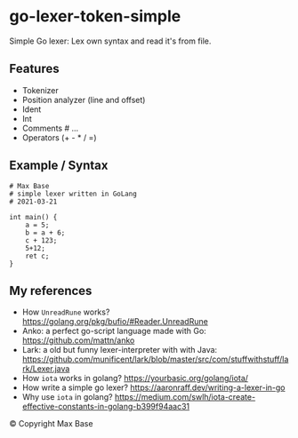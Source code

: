 # go-lexer-token-simple

Simple Go lexer: Lex own syntax and read it's from file.

## Features

- Tokenizer
- Position analyzer (line and offset)
- Ident
- Int
- Comments # ...
- Operators (+ - * / =)

## Example / Syntax

```
# Max Base
# simple lexer written in GoLang
# 2021-03-21

int main() {
	a = 5;
	b = a + 6;
	c + 123;
	5+12;
	ret c;
}
```


## My references

- How `UnreadRune` works? https://golang.org/pkg/bufio/#Reader.UnreadRune
- Anko: a perfect go-script language made with Go: https://github.com/mattn/anko
- Lark: a old but funny lexer-interpreter with with Java: https://github.com/munificent/lark/blob/master/src/com/stuffwithstuff/lark/Lexer.java
- How `iota` works in golang? https://yourbasic.org/golang/iota/
- How write a simple go lexer? https://aaronraff.dev/writing-a-lexer-in-go
- Why use `iota` in golang? https://medium.com/swlh/iota-create-effective-constants-in-golang-b399f94aac31

© Copyright Max Base
